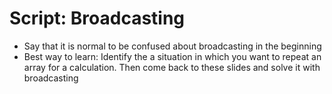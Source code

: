 # Script: Broadcasting

- Say that it is normal to be confused about broadcasting in the beginning
- Best way to learn: Identify the a situation in which you want to repeat an array for a
  calculation. Then come back to these slides and solve it with broadcasting
